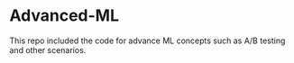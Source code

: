# Advanced-ML
This repo included the code for advance ML concepts such as A/B testing and other scenarios.
